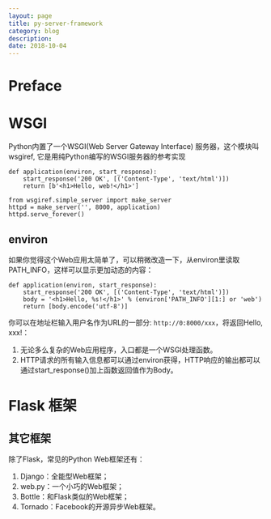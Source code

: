 ```yaml
---
layout: page
title: py-server-framework
category: blog
description: 
date: 2018-10-04
---
```

# Preface

# WSGI
Python内置了一个WSGI(Web Server Gateway Interface) 服务器，这个模块叫wsgiref, 它是用纯Python编写的WSGI服务器的参考实现

	def application(environ, start_response):
	    start_response('200 OK', [('Content-Type', 'text/html')])
	    return [b'<h1>Hello, web!</h1>']

	from wsgiref.simple_server import make_server
	httpd = make_server('', 8000, application)
	httpd.serve_forever()

## environ
如果你觉得这个Web应用太简单了，可以稍微改造一下，从environ里读取PATH_INFO，这样可以显示更加动态的内容：

	def application(environ, start_response):
		start_response('200 OK', [('Content-Type', 'text/html')])
		body = '<h1>Hello, %s!</h1>' % (environ['PATH_INFO'][1:] or 'web')
		return [body.encode('utf-8')]

你可以在地址栏输入用户名作为URL的一部分: `http://0:8000/xxx`，将返回Hello, xxx!：

1. 无论多么复杂的Web应用程序，入口都是一个WSGI处理函数。
2. HTTP请求的所有输入信息都可以通过environ获得，HTTP响应的输出都可以通过start_response()加上函数返回值作为Body。

# Flask 框架

## 其它框架
除了Flask，常见的Python Web框架还有：

1. Django：全能型Web框架；
1. web.py：一个小巧的Web框架；
1. Bottle：和Flask类似的Web框架；
1. Tornado：Facebook的开源异步Web框架。